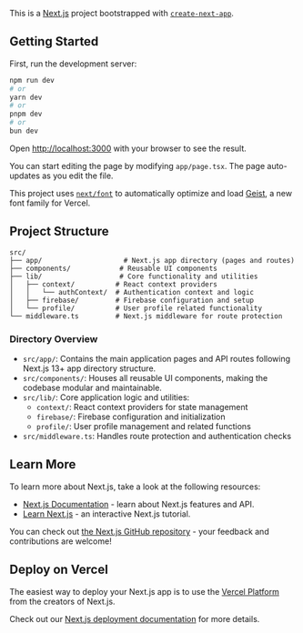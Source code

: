 This is a [Next.js](https://nextjs.org) project bootstrapped with [`create-next-app`](https://nextjs.org/docs/app/api-reference/cli/create-next-app).

## Getting Started

First, run the development server:

```bash
npm run dev
# or
yarn dev
# or
pnpm dev
# or
bun dev
```

Open [http://localhost:3000](http://localhost:3000) with your browser to see the result.

You can start editing the page by modifying `app/page.tsx`. The page auto-updates as you edit the file.

This project uses [`next/font`](https://nextjs.org/docs/app/building-your-application/optimizing/fonts) to automatically optimize and load [Geist](https://vercel.com/font), a new font family for Vercel.

## Project Structure

```
src/
├── app/                    # Next.js app directory (pages and routes)
├── components/            # Reusable UI components
├── lib/                   # Core functionality and utilities
│   ├── context/          # React context providers
│   │   └── authContext/  # Authentication context and logic
│   ├── firebase/         # Firebase configuration and setup
│   └── profile/          # User profile related functionality
└── middleware.ts         # Next.js middleware for route protection

```

### Directory Overview

- `src/app/`: Contains the main application pages and API routes following Next.js 13+ app directory structure.
- `src/components/`: Houses all reusable UI components, making the codebase modular and maintainable.
- `src/lib/`: Core application logic and utilities:
  - `context/`: React context providers for state management
  - `firebase/`: Firebase configuration and initialization
  - `profile/`: User profile management and related functions
- `src/middleware.ts`: Handles route protection and authentication checks

## Learn More

To learn more about Next.js, take a look at the following resources:

- [Next.js Documentation](https://nextjs.org/docs) - learn about Next.js features and API.
- [Learn Next.js](https://nextjs.org/learn) - an interactive Next.js tutorial.

You can check out [the Next.js GitHub repository](https://github.com/vercel/next.js) - your feedback and contributions are welcome!

## Deploy on Vercel

The easiest way to deploy your Next.js app is to use the [Vercel Platform](https://vercel.com/new?utm_medium=default-template&filter=next.js&utm_source=create-next-app&utm_campaign=create-next-app-readme) from the creators of Next.js.

Check out our [Next.js deployment documentation](https://nextjs.org/docs/app/building-your-application/deploying) for more details.
